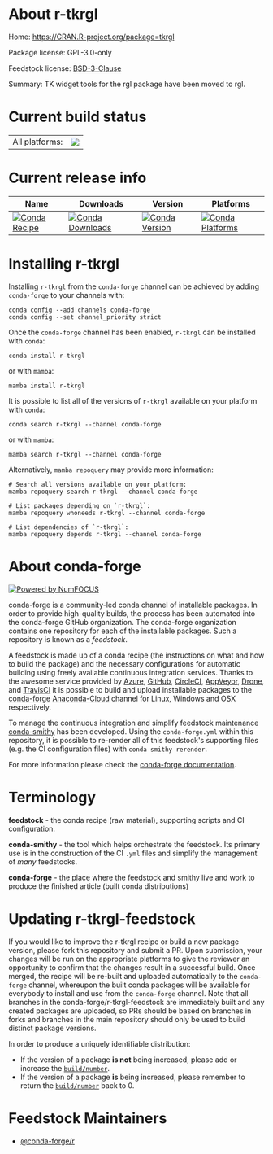 About r-tkrgl
=============

Home: https://CRAN.R-project.org/package=tkrgl

Package license: GPL-3.0-only

Feedstock license: [BSD-3-Clause](https://github.com/conda-forge/r-tkrgl-feedstock/blob/main/LICENSE.txt)

Summary: TK widget tools for the rgl package have been moved to rgl.

Current build status
====================


<table><tr><td>All platforms:</td>
    <td>
      <a href="https://dev.azure.com/conda-forge/feedstock-builds/_build/latest?definitionId=9677&branchName=main">
        <img src="https://dev.azure.com/conda-forge/feedstock-builds/_apis/build/status/r-tkrgl-feedstock?branchName=main">
      </a>
    </td>
  </tr>
</table>

Current release info
====================

| Name | Downloads | Version | Platforms |
| --- | --- | --- | --- |
| [![Conda Recipe](https://img.shields.io/badge/recipe-r--tkrgl-green.svg)](https://anaconda.org/conda-forge/r-tkrgl) | [![Conda Downloads](https://img.shields.io/conda/dn/conda-forge/r-tkrgl.svg)](https://anaconda.org/conda-forge/r-tkrgl) | [![Conda Version](https://img.shields.io/conda/vn/conda-forge/r-tkrgl.svg)](https://anaconda.org/conda-forge/r-tkrgl) | [![Conda Platforms](https://img.shields.io/conda/pn/conda-forge/r-tkrgl.svg)](https://anaconda.org/conda-forge/r-tkrgl) |

Installing r-tkrgl
==================

Installing `r-tkrgl` from the `conda-forge` channel can be achieved by adding `conda-forge` to your channels with:

```
conda config --add channels conda-forge
conda config --set channel_priority strict
```

Once the `conda-forge` channel has been enabled, `r-tkrgl` can be installed with `conda`:

```
conda install r-tkrgl
```

or with `mamba`:

```
mamba install r-tkrgl
```

It is possible to list all of the versions of `r-tkrgl` available on your platform with `conda`:

```
conda search r-tkrgl --channel conda-forge
```

or with `mamba`:

```
mamba search r-tkrgl --channel conda-forge
```

Alternatively, `mamba repoquery` may provide more information:

```
# Search all versions available on your platform:
mamba repoquery search r-tkrgl --channel conda-forge

# List packages depending on `r-tkrgl`:
mamba repoquery whoneeds r-tkrgl --channel conda-forge

# List dependencies of `r-tkrgl`:
mamba repoquery depends r-tkrgl --channel conda-forge
```


About conda-forge
=================

[![Powered by
NumFOCUS](https://img.shields.io/badge/powered%20by-NumFOCUS-orange.svg?style=flat&colorA=E1523D&colorB=007D8A)](https://numfocus.org)

conda-forge is a community-led conda channel of installable packages.
In order to provide high-quality builds, the process has been automated into the
conda-forge GitHub organization. The conda-forge organization contains one repository
for each of the installable packages. Such a repository is known as a *feedstock*.

A feedstock is made up of a conda recipe (the instructions on what and how to build
the package) and the necessary configurations for automatic building using freely
available continuous integration services. Thanks to the awesome service provided by
[Azure](https://azure.microsoft.com/en-us/services/devops/), [GitHub](https://github.com/),
[CircleCI](https://circleci.com/), [AppVeyor](https://www.appveyor.com/),
[Drone](https://cloud.drone.io/welcome), and [TravisCI](https://travis-ci.com/)
it is possible to build and upload installable packages to the
[conda-forge](https://anaconda.org/conda-forge) [Anaconda-Cloud](https://anaconda.org/)
channel for Linux, Windows and OSX respectively.

To manage the continuous integration and simplify feedstock maintenance
[conda-smithy](https://github.com/conda-forge/conda-smithy) has been developed.
Using the ``conda-forge.yml`` within this repository, it is possible to re-render all of
this feedstock's supporting files (e.g. the CI configuration files) with ``conda smithy rerender``.

For more information please check the [conda-forge documentation](https://conda-forge.org/docs/).

Terminology
===========

**feedstock** - the conda recipe (raw material), supporting scripts and CI configuration.

**conda-smithy** - the tool which helps orchestrate the feedstock.
                   Its primary use is in the construction of the CI ``.yml`` files
                   and simplify the management of *many* feedstocks.

**conda-forge** - the place where the feedstock and smithy live and work to
                  produce the finished article (built conda distributions)


Updating r-tkrgl-feedstock
==========================

If you would like to improve the r-tkrgl recipe or build a new
package version, please fork this repository and submit a PR. Upon submission,
your changes will be run on the appropriate platforms to give the reviewer an
opportunity to confirm that the changes result in a successful build. Once
merged, the recipe will be re-built and uploaded automatically to the
`conda-forge` channel, whereupon the built conda packages will be available for
everybody to install and use from the `conda-forge` channel.
Note that all branches in the conda-forge/r-tkrgl-feedstock are
immediately built and any created packages are uploaded, so PRs should be based
on branches in forks and branches in the main repository should only be used to
build distinct package versions.

In order to produce a uniquely identifiable distribution:
 * If the version of a package **is not** being increased, please add or increase
   the [``build/number``](https://docs.conda.io/projects/conda-build/en/latest/resources/define-metadata.html#build-number-and-string).
 * If the version of a package **is** being increased, please remember to return
   the [``build/number``](https://docs.conda.io/projects/conda-build/en/latest/resources/define-metadata.html#build-number-and-string)
   back to 0.

Feedstock Maintainers
=====================

* [@conda-forge/r](https://github.com/conda-forge/r/)

